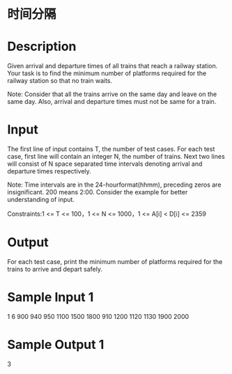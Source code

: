 # 时间分隔

# Description

Given arrival and departure times of all trains that reach a railway station. Your task is to find the minimum number of platforms required for the railway station so that no train waits.

Note: Consider that all the trains arrive on the same day and leave on the same day. Also, arrival and departure times must not be same for a train.

# Input

The first line of input contains T, the number of test cases. For each test case, first line will contain an integer N, the number of trains. Next two lines will consist of N space separated time intervals denoting arrival and departure times respectively.

Note: Time intervals are in the 24-hourformat(hhmm), preceding zeros are insignificant. 200 means 2:00.
Consider the example for better understanding of input.

Constraints:1 <= T <= 100，1 <= N <= 1000，1 <= A[i] < D[i] <= 2359

# Output

For each test case, print the minimum number of platforms required for the trains to arrive and depart safely.

# Sample Input 1

1
6
900  940 950  1100 1500 1800
910 1200 1120 1130 1900 2000

# Sample Output 1

3
